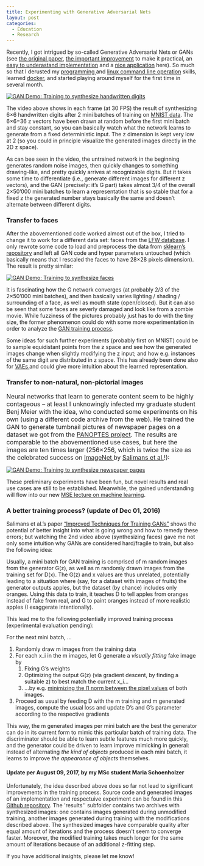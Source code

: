 ```yaml
---
title: Experimenting with Generative Adversarial Nets
layout: post
categories:
  - Education
  - Research
---
```

Recently, I got intrigued by so-called Generative Adversarial Nets or GANs (see <a href="https://arxiv.org/abs/1406.2661" target="_blank">the original paper</a>, <a href="https://arxiv.org/abs/1511.06434" target="_blank">the important improvement</a> to make it practical, an <a href="https://medium.com/@awjuliani/generative-adversarial-networks-explained-with-a-classic-spongebob-squarepants-episode-54deab2fce39#.x3strdv31" target="_blank">easy to underastand implementation</a> and a <a href="https://bamos.github.io/2016/08/09/deep-completion/" target="_blank">nice application</a> here). So much so that I derusted my <a href="https://gist.github.com/awjuliani/8ebf356d03ffee139659807be7fa2611#file-dcgan-ipynb" target="_blank">programming </a>and <a href="https://rumorscity.com/wp-content/uploads/2014/08/10-Best-VIM-Cheat-Sheet-04.jpg" target="_blank">linux command line operation</a> skills, learned <a href="https://www.dataquest.io/blog/docker-data-science/" target="_blank">docker</a>, and started playing around myself for the first time in several month.

[![GAN Demo: Training to synthesize handwritten digits](http://img.youtube.com/vi/Ol-dNwCyvw0/0.jpg)](http://www.youtube.com/watch?v=Ol-dNwCyvw0)

The video above shows in each frame (at 30 FPS) the result of synthesizing 6&#215;6 handwritten digits after 2 mini batches of training on <a href="http://yann.lecun.com/exdb/mnist/" target="_blank">MNIST data</a>. The 6&#215;6=36 z vectors have been drawn at random before the first mini batch and stay constant, so you can basically watch what the network learns to generate from a fixed deterministic input. The z dimension is kept very low at 2 (so you could in principle visualize the generated images directly in the 2D z space).

As can bee seen in the video, the untrained network in the beginning generates random noise images, then quickly changes to something drawing-like, and pretty quickly arrives at recognizable digits. But it takes some time to differentiate (i.e., generate different images for different z vectors), and the GAN (precisely: it&#8217;s G part) takes almost 3/4 of the overall 2&#215;50&#8217;000 mini batches to learn a representation that is so stable that for a fixed z the generated number stays basically the same and doesn&#8217;t alternate between different digits.

### Transfer to faces

After the abovementioned code worked almost out of the box, I tried to change it to work for a different data set: faces from the <a href="http://vis-www.cs.umass.edu/lfw/" target="_blank">LFW database</a>. I only rewrote some code to load and preprocess the data from <a href="http://scikit-learn.org/stable/modules/generated/sklearn.datasets.fetch_lfw_people.html" target="_blank">sklearn&#8217;s repository</a> and left all GAN code and hyper parameters untouched (which basically means that I rescaled the faces to have 28&#215;28 pixels dimension). The result is pretty similar:

[![GAN Demo: Training to synthesize faces](http://img.youtube.com/vi/Co2ukCewKkE/0.jpg)](http://www.youtube.com/watch?v=Co2ukCewKkE)

It is fascinating how the G network converges (at probably 2/3 of the 2&#215;50&#8217;000 mini batches), and then basically varies lighting / shading / surrounding of a face, as well as mouth state (open/closed). But it can also be seen that some faces are severly damaged and look like from a zombie movie. While fuzziness of the pictures probably just has to do with the tiny size, the former phenomenon could do with some more experimentation in order to analyze the <a href="https://www.reddit.com/r/MachineLearning/comments/5fm66i/d_nips_2016_ask_a_workshop_anything_adversarial/" target="_blank">GAN training process</a>.

Some ideas for such further experiments (probably first on MNIST) could be to sample equidistant points from the z space and see how the generated images change when slightly modifying the z input; and how e.g. instances of the same digit are distributed in z space. This has already been done also for <a href="https://arxiv.org/abs/1606.05908" target="_blank">VAEs </a>and could give more intuition about the learned representation.

### Transfer to non-natural, non-pictorial images

<span style="font-size: 1rem;">Neural networks that learn to generate content seem to be highly contageous &#8211; at least I unknowingly infected my graduate student Benj Meier with the idea, who conducted some experiments on his own (using a different code archive from the web). He trained the GAN to generate tumbnail pictures of newspaper pages on a dataset we got from the </span><a style="font-size: 1rem;" href="https://www.zhaw.ch/no_cache/en/research/personen-publikationen-projekte/detailansicht-projekt/projekt/2448/" target="_blank">PANOPTES project</a><span style="font-size: 1rem;">. The results are comparable to the abovementioned use cases, but here the images are ten times larger (256&#215;256, which is twice the size as the celebrated success on <a href="http://www.image-net.org/" target="_blank">ImageNet </a>by <a href="https://arxiv.org/abs/1606.03498" target="_blank">Salimans et al.</a>!):</span>

[![GAN Demo: Training to synthesize newspaper pages](http://img.youtube.com/vi/lJoZR3GnHqY/0.jpg)](http://www.youtube.com/watch?v=lJoZR3GnHqY)

These preliminary experiments have been fun, but novel results and real use cases are still to be established. Meanwhile, the gained understanding will flow into our new <a href="https://www.msengineering.ch/en/home.html" target="_blank">MSE </a><a href="https://www.msengineering.ch/fileadmin/user_upload/customers/msengineering/Modulbeschreibungen/TSM_MachLe_en.pdf" target="_blank">lecture on machine learning</a>.

### A better training process? (update of Dec 01, 2016)

Salimans et al.&#8217;s paper <a href="https://arxiv.org/abs/1606.03498" target="_blank">&#8220;Improved Techniques for Training GANs&#8221;</a> shows the potential of better insight into what is going wrong and how to remedy these errors; but watching the 2nd video above (synthesizing faces) gave me not only some intuition why GANs are considered hard/fragile to train, but also the following idea:

Usually, a mini batch for GAN training is comprised of m random images from the generator G(z), as well as m randomly drawn images from the training set for D(x). The G(z) and x values are thus unrelated, potentially leading to a situation where (say, for a dataset with images of fruits) the generator outputs apples, but the dataset (by chance) includes only oranges. Using this data to train, it teaches D to tell apples from oranges instead of fake from real, and G to paint oranges instead of more realistic apples (I exaggerate intentionally).

This lead me to the following potentially improved training process (experimental evaluation pending):

For the next mini batch, &#8230;

  1. Randomly draw m images from the training data
  2. For each x_i in the m images, let G generate a _visually fitting_ fake image by 
      1. Fixing G&#8217;s weights
      2. Optimizing the output G(z) (via gradient descent, by finding a suitable z) to best match the current x_i&#8230;
      3. &#8230;by e.g. <a href="https://arxiv.org/abs/1607.07539" target="_blank">minimizing the l1 norm between the pixel values</a> of both images.
  3. Proceed as usual by feeding D with the m training and m generated images, compute the usual loss and update D&#8217;s and G&#8217;s parameter according to the respective gradients

This way, the m generated images per mini batch are the best the generator can do in its current form to mimic this particular batch of training data. The discriminator should be able to learn subtle features much more quickly, and the generator could be driven to learn improve mimicking in general: instead of alternating _the kind of objects_ produced in each mini batch, it learns to improve _the appearance of objects_ themselves.

#### Update per August 09, 2017, by my MSc student Maria Schoenholzer

Unfortunately, the idea described above does so far not lead to significant improvements in the training process. Source code and generated images of an implementation and respectuive experiment can be found in this [Github repository](https://github.com/maria-perevoznikova/dcgan-training). The 'results'' subfolder contains two archives with synthesized images: one contains images generated during unmodified training, another images generated during training with the modifications described above. The synthesized images have comparable quality after equal amount of iterations and the process doesn't seem to converge faster. Moreover, the modified training takes much longer for the same amount of iterations because of an additional z-fitting step.

If you have additional insights, please let me know!